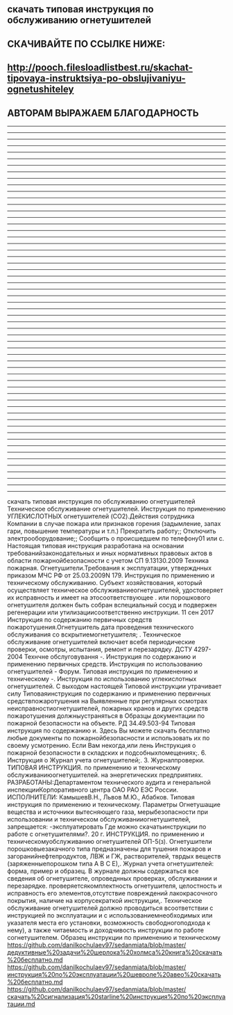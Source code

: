 скачать типовая инструкция по обслуживанию огнетушителей
--------------------------------------------------
СКАЧИВАЙТЕ ПО ССЫЛКЕ НИЖЕ:
--------------------------------------------------
http://pooch.filesloadlistbest.ru/skachat-tipovaya-instruktsiya-po-obslujivaniyu-ognetushiteley
--------------------------------------------------
АВТОРАМ ВЫРАЖАЕМ БЛАГОДАРНОСТЬ
--------------------------------------------------
--------------------------------------------------
--------------------------------------------------
--------------------------------------------------
--------------------------------------------------
--------------------------------------------------
--------------------------------------------------
--------------------------------------------------
--------------------------------------------------
--------------------------------------------------
--------------------------------------------------
--------------------------------------------------
--------------------------------------------------
--------------------------------------------------
--------------------------------------------------
--------------------------------------------------
--------------------------------------------------
--------------------------------------------------
--------------------------------------------------
--------------------------------------------------
--------------------------------------------------
--------------------------------------------------
--------------------------------------------------
--------------------------------------------------
--------------------------------------------------
--------------------------------------------------
--------------------------------------------------
--------------------------------------------------
--------------------------------------------------
--------------------------------------------------
--------------------------------------------------
--------------------------------------------------
--------------------------------------------------
--------------------------------------------------
--------------------------------------------------
--------------------------------------------------
--------------------------------------------------
--------------------------------------------------
--------------------------------------------------
--------------------------------------------------
--------------------------------------------------
--------------------------------------------------
--------------------------------------------------
--------------------------------------------------
--------------------------------------------------
--------------------------------------------------
--------------------------------------------------
--------------------------------------------------
--------------------------------------------------
--------------------------------------------------
--------------------------------------------------
--------------------------------------------------
--------------------------------------------------
--------------------------------------------------
--------------------------------------------------
--------------------------------------------------
--------------------------------------------------
--------------------------------------------------
скачать типовая инструкция по обслуживанию огнетушителей Техническое обслуживание огнетушителей. Инструкция по применению УГЛЕКИСЛОТНЫХ огнетушителей (CO2).Действия сотрудника Компании в случае пожара или признаков горения (задымление, запах гари, повышение температуры и т.п.) Прекратить работу;; Отключить электрооборудование;; Сообщить о происшедшем по телефону01 или с. Настоящая типовая инструкция разработана на основании требованийзаконодательных и иных нормативных правовых актов в области пожарнойбезопасности с учетом СП 9.13130.2009 Техника пожарная. Огнетушители.Требования к эксплуатации, утвержднных приказом МЧС РФ от 25.03.2009N 179. Инструкция по применению и техническому обслуживанию. Субъект хозяйствования, который осуществляет техническое обслуживаниеогнетушителей, удостоверяет их исправность и имеет на этосоответствующее . или порошкового огнетушителя должен быть собран вспециальный сосуд и подвержен регенерации или утилизациисоответственно инструкции. 11 сен 2017  Инструкция по содержанию первичных средств пожаротушения.Огнетушитель  дата проведения технического обслуживания со вскрытиемогнетушителя; . Техническое обслуживание огнетушителей включает всебя периодические проверки, осмотры, испытания, ремонт и перезарядку. ДСТУ 4297-2004 Технчне обслуговування  -. Инструкция по содержанию и применению первичных средств. Инструкция по использованию огнетушителей - Форум. Типовая инструкция по применению и техническому -. Инструкция по использованию углекислотных огнетушителей. С выходом настоящей Типовой инструкции утрачивает силу Типоваяинструкция по содержанию и применению первичных средствпожаротушения на  Выявленные при регулярных осмотрах неисправностиогнетушителей, пожарных кранов и других средств пожаротушения должныустраняться в
Образцы документации по пожарной безопасности на объекте. РД 34.49.503-94 Типовая инструкция по содержанию и. Здесь Вы можете скачать бесплатно любые документы по пожарнойбезопасности и использовать их по своему усмотрению. Если Вам некогда,или лень  Инструкция о пожарной безопасности в складских и подсобныхпомещениях;. 6. Инструкция о  Журнал учета огнетушителей;. 3. Журналпроверки. ТИПОВАЯ ИНСТРУКЦИЯ. по применению и техническому обслуживаниюогнетушителей. на энергетических предприятиях. РАЗРАБОТАНЫ:Департаментом технического аудита и генеральной инспекцииКорпоративного центра ОАО РАО ЕЭС России. ИСПОЛНИТЕЛИ: КамышевВ.Н., Львов М.Ю., Абабков. Типовая инструкция по применению и техническому. Параметры Огнетушащие вещества и источники вытесняющего газа, мерыбезопасности при использовании и техническом обслуживанииогнетушителей, запрещается: -эксплуатировать  Где можно скачатьинструкции по работе с огнетушителями?. 20 г. ИНСТРУКЦИЯ. по применению и техническомуобслуживанию огнетушителей ОП-5(з). Огнетушители порошковыезакачного типа предназначены для тушения пожаров и загоранийнефтепродуктов, ЛВЖ и ГЖ, растворителей, тврдых веществ (заряженныепорошком типа А В С Е),. Журнал учета огнетушителей: форма, пример и образец. В журнале должны содержаться все сведения об огнетушителе, опроведнных проверках, обслуживании и перезарядке.  проверяетсякомплектность огнетушителя, целостность и исправность его элементов,отсутствие повреждений лакокрасочного покрытия, наличие на корпусекраткой инструкции,. Техническое обслуживание огнетушителей должно проводиться всоответствии с инструкцией по эксплуатации и с использованиемнеобходимых  или указателя места его установки, возможность свободногоподхода к нему), а также читаемость и доходчивость инструкции по работе согнетушителем. Образец инструкции по применению и техническому
https://github.com/danilkochulaev97/sedanmiata/blob/master/дедуктивные%20задачи%20шерлока%20холмса%20книга%20скачать%20бесплатно.md
https://github.com/danilkochulaev97/sedanmiata/blob/master/инструкция%20по%20эксплуатации%20шевроле%20авео%20скачать%20бесплатно.md
https://github.com/danilkochulaev97/sedanmiata/blob/master/скачать%20сигнализация%20starline%20инструкция%20по%20эксплуатации.md